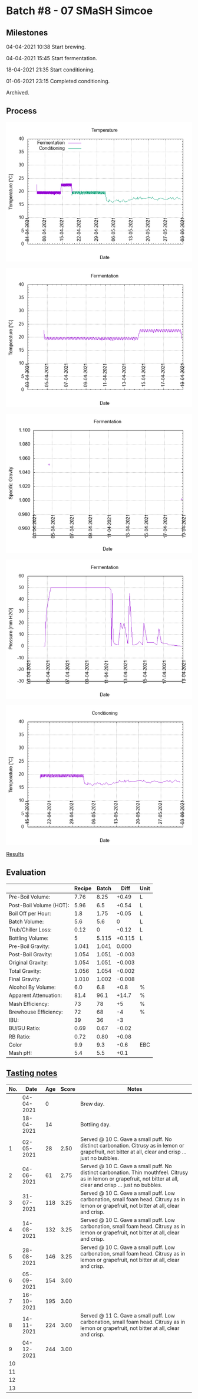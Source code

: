 # Batch #8 - 07 SMaSH Simcoe

## Milestones

04-04-2021 10:38 Start brewing.

04-04-2021 15:45 Start fermentation.

18-04-2021 21:35 Start conditioning.

01-06-2021 23:15 Completed conditioning.

Archived.

## Process

![temperature](temperature.png)

![fermentation](fermentation.png)

![specific gravity](gravity.png)

![pressure](pressure.png)

![conditioning](conditioning.png)

[Results](./Batch_8_07_SMaSH_Simcoe_results.pdf)

## Evaluation

|                         | Recipe | Batch | Diff   | Unit |
|-------------------------|--------|-------|--------|------|
| Pre-Boil Volume:        | 7.76   | 8.25  | +0.49  | L    |
| Post-Boil Volume (HOT): | 5.96   | 6.5   | +0.54  | L    |
| Boil Off per Hour:      | 1.8    | 1.75  | -0.05  | L    |
| Batch Volume:           | 5.6    | 5.6   |  0     | L    |
| Trub/Chiller Loss:      | 0.12   | 0     | -0.12  | L    |
| Bottling Volume:        | 5      | 5.115 | +0.115 | L    |
| Pre-Boil Gravity:       | 1.041  | 1.041 |  0.000 |      |
| Post-Boil Gravity:      | 1.054  | 1.051 | -0.003 |      |
| Original Gravity:       | 1.054  | 1.051 | -0.003 |      |
| Total Gravity:          | 1.056  | 1.054 | -0.002 |      |
| Final Gravity:          | 1.010  | 1.002 | -0.008 |      |
| Alcohol By Volume:      | 6.0    | 6.8   | +0.8   | %    |
| Apparent Attenuation:   | 81.4   | 96.1  | +14.7  | %    |
| Mash Efficiency:        | 73     | 78    | +5     | %    |
| Brewhouse Efficiency:   | 72     | 68    | -4     | %    |
| IBU:                    | 39     | 36    | -3     |      |
| BU/GU Ratio:            | 0.69   | 0.67  | -0.02  |      |
| RB Ratio:               | 0.72   | 0.80  | +0.08  |      |
| Color                   | 9.9    | 9.3   | -0.6   | EBC  |
| Mash pH:                | 5.4    | 5.5   | +0.1   |      |

## [Tasting notes](./Batch_8_07_SMaSH_Simcoe_BJCP_Scoresheet.pdf)

| No. | Date       | Age | Score | Notes |
|-----|------------|-----|-------|-------|
|     | 04-04-2021 |   0 |       | Brew day. |
|     | 18-04-2021 |  14 |       | Bottling day. |
|   1 | 02-05-2021 |  28 |  2.50 | Served @ 10 C. Gave a small puff. No distinct carbonation. Citrusy as in lemon or grapefruit, not bitter at all, clear and crisp … just no bubbles. |
|   2 | 04-06-2021 |  61 |  2.75 | Served @ 10 C. Gave a small puff. No distinct carbonation. Thin mouthfeel. Citrusy as in lemon or grapefruit, not bitter at all, clear and crisp … just no bubbles. |
|   3 | 31-07-2021 | 118 |  3.25 | Served @ 10 C. Gave a small puff. Low carbonation, small foam head. Citrusy as in lemon or grapefruit, not bitter at all, clear and crisp. |
|   4 | 14-08-2021 | 132 |  3.25 | Served @ 10 C. Gave a small puff. Low carbonation, small foam head. Citrusy as in lemon or grapefruit, not bitter at all, clear and crisp. |
|   5 | 28-08-2021 | 146 |  3.25 | Served @ 10 C. Gave a small puff. Low carbonation, small foam head. Citrusy as in lemon or grapefruit, not bitter at all, clear and crisp. |
|   6 | 05-09-2021 | 154 |  3.00 |  |
|   7 | 16-10-2021 | 195 |  3.00 |  |
|   8 | 14-11-2021 | 224 |  3.00 | Served @ 11 C. Gave a small puff. Low carbonation, small foam head. Citrusy as in lemon or grapefruit, not bitter at all, clear and crisp. |
|   9 | 04-12-2021 | 244 |  3.00 |  |
|  10 |            |     |       |  |
|  11 |            |     |       |  |
|  12 |            |     |       |  |
|  13 |            |     |       |  |
